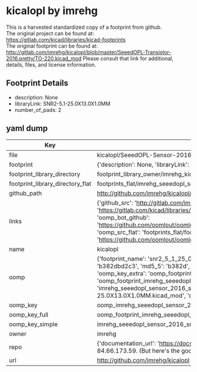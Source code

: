 # kicalopl by imrehg  
This is a harvested standardized copy of a footprint from github.  
The original project can be found at:  
https://gitlab.com/kicad/libraries/kicad-footprints  
The original footprint can be found at:
http://gitlab.com/imrehg/kicalopl/blob/master/SeeedOPL-Transistor-2016.pretty/TO-220.kicad_mod
Please consult that link for additional, details, files, and license information.  
## Footprint Details
* description: None  
* libraryLink: SNR2-5.1-25.0X13.0X1.0MM  
* number_of_pads: 2  
## yaml dump  
| Key | Value |  
| --- | --- |  
| file | kicalopl/SeeedOPL-Sensor-2016.pretty/SNR2-5.1-25.0X13.0X1.0MM.kicad_mod |  
| footprint | {'description': None, 'libraryLink': 'SNR2-5.1-25.0X13.0X1.0MM', 'number_of_pads': 2} |  
| footprint_library_directory | footprint_library_owner/imrehg_kicalopl |  
| footprint_library_directory_flat | footprints_flat/imrehg_seeedopl_sensor_2016_snr2_5_1_25_0x13_0x1_0mm/working |  
| github_path | http://github.com/imrehg/kicalopl/blob/master/SeeedOPL-Sensor-2016.pretty/SNR2-5.1-25.0X13.0X1.0MM.kicad_mod |  
| links | {'github_src': 'http://gitlab.com/imrehg/kicalopl/blob/master/SeeedOPL-Transistor-2016.pretty/TO-220.kicad_mod', 'github_src_repo': 'https://gitlab.com/kicad/libraries/kicad-footprints', 'oomp_bot': 'footprints/imrehg_seeedopl_sensor_2016_snr2_5_1_25_0x13_0x1_0mm/working', 'oomp_bot_github': 'https://github.com/oomlout/oomlout_oomp_footprint_bot/tree/main/footprints/imrehg_seeedopl_sensor_2016_snr2_5_1_25_0x13_0x1_0mm/working', 'oomp_src_flat': 'footprints_flat/footprints_flat/imrehg_seeedopl_sensor_2016_snr2_5_1_25_0x13_0x1_0mm/working', 'oomp_src_flat_github': 'https://github.com/oomlout/oomlout_oomp_footprint_src/tree/main/footprints_flat/imrehg_seeedopl_sensor_2016_snr2_5_1_25_0x13_0x1_0mm/working'} |  
| name | kicalopl |  
| oomp | {'footprint_name': 'snr2_5_1_25_0x13_0x1_0mm', 'library_name': 'seeedopl_sensor_2016', 'md5': 'b382dbd2c38ff9a661dc641e3c6462b6', 'md5_10': 'b382dbd2c3', 'md5_5': 'b382d', 'md5_6': 'b382db', 'oomp_key': 'oomp_imrehg_seeedopl_sensor_2016_snr2_5_1_25_0x13_0x1_0mm', 'oomp_key_extra': 'oomp_footprint_imrehg_seeedopl_sensor_2016_snr2_5_1_25_0x13_0x1_0mm', 'oomp_key_full': 'oomp_footprint_imrehg_seeedopl_sensor_2016_snr2_5_1_25_0x13_0x1_0mm_b382db', 'oomp_key_simple': 'imrehg_seeedopl_sensor_2016_snr2_5_1_25_0x13_0x1_0mm', 'original_filename': 'kicalopl/SeeedOPL-Sensor-2016.pretty/SNR2-5.1-25.0X13.0X1.0MM.kicad_mod', 'owner_name': 'imrehg'} |  
| oomp_key | oomp_imrehg_seeedopl_sensor_2016_snr2_5_1_25_0x13_0x1_0mm |  
| oomp_key_full | oomp_footprint_imrehg_seeedopl_sensor_2016_snr2_5_1_25_0x13_0x1_0mm |  
| oomp_key_simple | imrehg_seeedopl_sensor_2016_snr2_5_1_25_0x13_0x1_0mm |  
| owner | imrehg |  
| repo | {'documentation_url': 'https://docs.github.com/rest/overview/resources-in-the-rest-api#rate-limiting', 'message': "API rate limit exceeded for 84.66.173.59. (But here's the good news: Authenticated requests get a higher rate limit. Check out the documentation for more details.)"} |  
| url | http://github.com/imrehg/kicalopl |  

